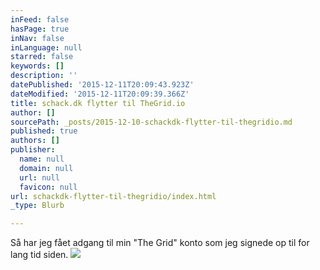 ```yaml
---
inFeed: false
hasPage: true
inNav: false
inLanguage: null
starred: false
keywords: []
description: ''
datePublished: '2015-12-11T20:09:43.923Z'
dateModified: '2015-12-11T20:09:39.366Z'
title: schack.dk flytter til TheGrid.io
author: []
sourcePath: _posts/2015-12-10-schackdk-flytter-til-thegridio.md
published: true
authors: []
publisher:
  name: null
  domain: null
  url: null
  favicon: null
url: schackdk-flytter-til-thegridio/index.html
_type: Blurb

---
```

Så har jeg fået adgang til min "The Grid" konto som jeg signede op til for lang tid siden.
![](https://the-grid-user-content.s3-us-west-2.amazonaws.com/2e1b7927-cddc-4880-b0e0-57f6ba2731d3.png)